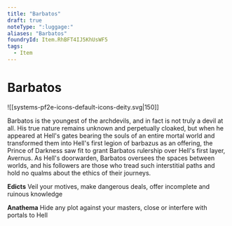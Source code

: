 ```yaml
---
title: "Barbatos"
draft: true
noteType: ":luggage:"
aliases: "Barbatos"
foundryId: Item.RhBFT4IJ5KhUsWF5
tags:
  - Item
---
```


# Barbatos
![[systems-pf2e-icons-default-icons-deity.svg|150]]

Barbatos is the youngest of the archdevils, and in fact is not truly a devil at all. His true nature remains unknown and perpetually cloaked, but when he appeared at Hell's gates bearing the souls of an entire mortal world and transformed them into Hell's first legion of barbazus as an offering, the Prince of Darkness saw fit to grant Barbatos rulership over Hell's first layer, Avernus. As Hell's doorwarden, Barbatos oversees the spaces between worlds, and his followers are those who tread such interstitial paths and hold no qualms about the ethics of their journeys.

**Edicts** Veil your motives, make dangerous deals, offer incomplete and ruinous knowledge

**Anathema** Hide any plot against your masters, close or interfere with portals to Hell
